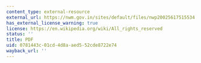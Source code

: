 ```yaml
---
content_type: external-resource
external_url: https://nwm.gov.in/sites/default/files/nwp20025617515534.pdf
has_external_license_warning: true
license: https://en.wikipedia.org/wiki/All_rights_reserved
status: ''
title: PDF
uid: 0781443c-01cd-4d8a-aed5-52cde8722e74
wayback_url: ''
---
```

